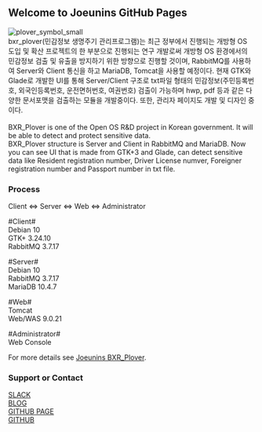 ## Welcome to Joeunins GitHub Pages
![plover_symbol_small](https://user-images.githubusercontent.com/28081461/68651900-b3899800-056b-11ea-95d8-60599af064a4.png)
<br>
bxr_plover(민감정보 생명주기 관리프로그램)는 최근 정부에서 진행되는 개방형 OS 도입 및 확산 프로젝트의 한 부분으로 진행되는 연구 개발로써 개방형 OS 환경에서의 민감정보 검출 및 유출을 방지하기 위한 방향으로 진행할 것이며, RabbitMQ를 사용하여 Server와 Client 통신을 하고 MariaDB, Tomcat을 사용할 예정이다. 현재 GTK와 Glade로 개발한 UI를 통해 Server/Client 구조로 txt파일 형태의 민감정보(주민등록번호, 외국인등록번호, 운전면허번호, 여권번호) 검출이 가능하며 hwp, pdf 등과 같은 다양한 문서포맷을 검출하는 모듈을 개발중이다. 또한, 관리자 페이지도 개발 및 디자인 중이다.<br><br>
BXR_Plover is one of the Open OS R&D project in Korean government. It will be able to detect and protect sensitive data.<br>
BXR_Plover structure is Server and Client in RabbitMQ and MariaDB. Now you can see UI that is made from GTK+3 and Glade, can detect sensitive data like Resident registration number, Driver License numver, Foreigner registration number and Passport number in txt file.<br>

### Process

Client <=> Server <=> Web <=> Administrator<br>                             

#Client#<br>
Debian 10<br>
GTK+ 3.24.10<br>
RabbitMQ 3.7.17<br>

#Server#<br>
Debian 10<br>
RabbitMQ 3.7.17<br>
MariaDB 10.4.7<br>

#Web#<br>
Tomcat<br>
Web/WAS 9.0.21<br>

#Administrator#<br>
Web Console<br>

For more details see [Joeunins BXR_Plover](https://github.com/joeuninsrnd/bxr_plover).<br>

### Support or Contact

[SLACK](https://joeunins.slack.com)<br>
[BLOG](https://joeuninsrnd.tistory.com)<br>
[GITHUB PAGE](https://joeuninsrnd.github.io)<br>
[GITHUB](https://github.com/joeuninsrnd/bxr_plover/blob/master/CONTRIBUTING.md)<br>
